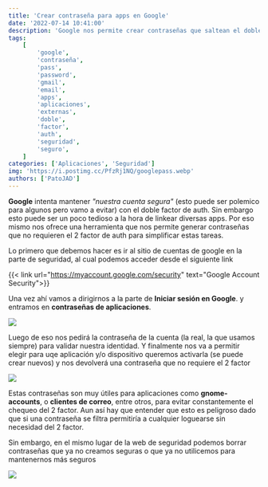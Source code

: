 ```yaml
---
title: 'Crear contraseña para apps en Google'
date: '2022-07-14 10:41:00'
description: 'Google nos permite crear contraseñas que saltean el doble factor y hoy vamos a ver el paso a paso de este proceso.'
tags:
    [
        'google',
        'contraseña',
        'pass',
        'password',
        'gmail',
        'email',
        'apps',
        'aplicaciones',
        'externas',
        'doble',
        'factor',
        'auth',
        'seguridad',
        'seguro',
    ]
categories: ['Aplicaciones', 'Seguridad']
img: 'https://i.postimg.cc/PfzRj1NQ/googlepass.webp'
authors: ['PatoJAD']
---
```


**Google** intenta mantener _"nuestra cuenta segura"_ (esto puede ser polemico para algunos pero vamo a evitar) con el doble factor de auth. Sin embargo esto puede ser un poco tedioso a la hora de linkear diversas apps. Por eso mismo nos ofrece una herramienta que nos permite generar contraseñas que no requieren el 2 factor de auth para simplificar estas tareas.

Lo primero que debemos hacer es ir al sitio de cuentas de google en la parte de seguridad, al cual podemos acceder desde el siguiente link

{{< link url="https://myaccount.google.com/security" text="Google Account Security">}}

Una vez ahí vamos a dirigirnos a la parte de **Iniciar sesión en Google**. y entramos en **contraseñas de aplicaciones**.

![](https://i.postimg.cc/hvGs5bL6/image.png)

Luego de eso nos pedirá la contraseña de la cuenta (la real, la que usamos siempre) para validar nuestra identidad. Y finalmente nos va a permitir elegir para uqe aplicación y/o dispositivo queremos activarla (se puede crear nuevos) y nos devolverá una contraseña que no requiere el 2 factor

![](https://i.postimg.cc/Z5jr1yRh/image.png)

Estas contraseñas son muy útiles para aplicaciones como **gnome-accounts**, o **clientes de correo**, entre otros, para evitar constantemente el chequeo del 2 factor. Aun así hay que entender que esto es peligroso dado que si una contraseña se filtra permitiría a cualquier loguearse sin necesidad del 2 factor.

Sin embargo, en el mismo lugar de la web de seguridad podemos borrar contraseñas que ya no creamos seguras o que ya no utilicemos para mantenernos más seguros

![](https://i.postimg.cc/QMtpsx9K/image.png)
